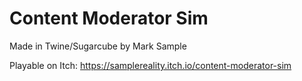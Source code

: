 # Content Moderator Sim

Made in Twine/Sugarcube by Mark Sample

Playable on Itch: https://samplereality.itch.io/content-moderator-sim
